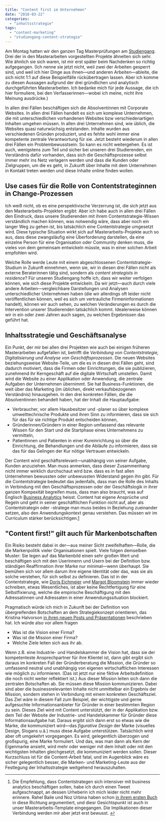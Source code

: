 ```yaml
---
title: "Content first im Unternehmen"
date: "2018-03-22"
categories: 
  - "inhaltsstrategie"
tags: 
  - "content-marketing"
  - "studiengang-content-strategie"
---
```


Am Montag hatten wir den ganzen Tag Masterprüfungen am [Studiengang](https://www.fh-joanneum.at/content-strategie-und-digitale-kommunikation/master/). Drei der in den Masterarbeiten vorgestellten Projekte ähnelten sich sehr. Wie ähnlich sie sich waren, ist mir erst später beim Nachdenken so richtig aufgegangen. (Ich nenne sie jetzt nicht, weil zwei der Arbeiten gesperrt sind, und weil ich hier Dinge aus ihnen—und anderen Arbeiten—ableite, die sich nicht 1:1 auf diese Beispielfälle rückübertragen lassen. Aber ich komme zu diesen Aussagen aufgrund der drei gründlichen und analytisch durchgeführten Masterarbeiten. Ich bedanke mich für jede Aussage, die ich hier formuliere, bei den Verfasserinnen—wobei ich meine, nicht ihre Meinung ausdrücke.)

In allen drei Fällen beschäftigen sich die Absolventinnen mit Corporate Websites. In allen drei Fällen handelt es sich um komplexe Unternehmen, die mit unterschiedlichen vorhandenen Websites bzw verschiedenartigen Inhalten umgehen müssen. In allen drei Unternehmen sind, wie üblich, die Websites quasi naturwüchsig entstanden. Inhalte wurden aus verschiedenen Gründen produziert, und es fehlte wohl immer eine kompetente zentrale Verantwortung für sie. Jetzt besteht wiederum in allen drei Fällen ein Problembewusstsein: So kann es nicht weitergehen. Es ist auch, wenigstens zum Teil und sicher bei unseren drei Studierenden, ein Verständnis dafür vorhanden, dass sich die Geschäftsprozesse selbst immer mehr ins Netz verlagern werden und dass die Kunden oder Zielgruppen, um die es geht, in Zukunft über Inhalte mit dem Unternehmen in Kontakt treten werden und diese Inhalte online finden wollen.

## Use cases für die Rolle von Contentstrateginnen in Change-Prozessen

Ich weiß nicht, ob es eine perspektivische Verzerrung ist, die sich jetzt aus den Masterarbeits-Projekten ergibt: Aber ich habe auch in allen drei Fällen den Eindruck, dass unsere Studierenden mit ihrem Contentstrategie-Wissen verständlich machen können, was notwendig wäre, dass aber noch ein langer Weg zu gehen ist, bis tatsächlich eine Contentstrategie umgesetzt wird. Diese typische Situation wirkt sich auf Masterarbeits-Projekte auch so aus, dass diese zwangsläufig eine Überforderung darstellen, da eine einzelne Person für eine Organisation oder Community denken muss, die vieles von dem gemeinsam entwickeln müsste, was in einer solchen Arbeit empfohlen wird.

Welche Rolle werde Leute mit einem abgeschlossenen Contentstrategie-Studium in Zukunft einnehmen, wenn sie, wir in diesen drei Fällen nicht als externe Beraterinnen tätig sind, sondern als _content strategists in residence_? Für unseren Studiengang hoffe ich, dass wir weiter verfolgen können, wie sich diese Projekte entwickeln. Da wir jetzt—auch durch viele andere Arbeiten—vergleichbare Darstellungen und Analysen unterschiedlicher Unternehmen haben (die wir allerdings oft leider nicht veröffentlichen können, weil es sich um vertrauliche Firmeninformationen handelt), können wir auch sehen, zu welchen Veränderungen es durch die Intervention unserer Studierenden tatsächlich kommt. Idealerweise können wir in ein oder zwei Jahren auch sagen, zu welchen Ergebnissen das geführt hat.

## Inhaltsstrategie und Geschäftsanalyse

Ein Punkt, der mir bei allen drei Projekten wie auch bei einigen früheren Masterarbeiten aufgefallen ist, betrifft die _Verbindung von Contentstrategie, Digitalisierung und Analyse von Geschäftsprozessen_. Die neuen Websites beziehungsweise Website-Teile, um die es in diesen drei Fällen geht, sind dadurch motiviert, dass die Firmen oder Einrichtungen, die sie publizieren, zunehmend ihr Kerngeschäft auf die digitale Wirtschaft umstellen. Damit wird die Website zu einer Applikation oder Anwendung, die zentrale Aufgaben der Unternehmen übernimmt. Sie hat Business-Funktionen, die weit über das Marketing (im üblichen, direkt verkaufsbezogenen Verständnis) hinausgehen. In den drei konkreten Fällen, die die Absolventinnen behandelt haben, hat der Inhalt die Hauptaufgabe:

- Verbraucher, vor allem Hausbesitzer und -planer so über komplexe umwelttechnische Produkte und ihren Sinn zu informieren, dass sie sich für das für sie richtige Produkt entscheiden können,
- Gründerinnen/Gründern in einer Region umfassend das relevante Wissen für den Start und die Startphase eines Unternehmens zu vermitteln,
- Patientinnen und Patienten in einer Kureinrichtung so über die Einrichtung, die Behandlungen und die Abläufe zu informieren, dass sie das für das Gelingen der Kur nötige Vertrauen entwickeln.

Der Content wird geschäftsrelevant—unabhängig von seiner Aufgabe, Kunden anzuziehen. Man muss anmerken, dass dieser Zusammenhang nicht immer wirklich durchschaut wird bzw. dass es in fast allen Unternehmen bewussten oder unbewussten Widerstand gegen ihn gibt. Für die Contentstrategie bedeutet das jedenfalls, dass man die Rolle des Inhalts in Verbindung mit den Geschäftsprozessen oder der Geschäftslogik in ihrer ganzen Kompexität begreifen muss, dass man also braucht, was auf Englisch [Business Analytics](http://www.enzyklopaedie-der-wirtschaftsinformatik.de/lexikon/daten-wissen/Business-Intelligence/Analytische-Informationssysteme--Methoden-der-/Business-Analytics) heisst. Content hat eigene Ansprüche und Regeln und geht in seiner geschäftlichen Funktion nicht auf, aber als Contentstrategin oder -stratege man muss beides in Beziehung zueinander setzen, also den Anwendungskontext genau verstehen. Das müssen wir im Curriculum stärker berücksichtigen.[1](#fn-6087-1)

## "Content first!" gilt auch für Markenbotschaften

Ein Risiko besteht dabei in der—aus meiner Sicht zweifelhaften—Rolle, die die Markenpolitik vieler Organisationen spielt. Viele folgen demselben Muster: Sie legen auf das Markenbild einen sehr großen Wert und beschäftigen sich mit den Userinnenn und Usern bei der Definition bzw. ständigen Reaffirmation ihrer Marke nur minimal—wenn überhaupt. Sie bemühen sich vor allem darum ihre eigene Identität oder das, was sie als solche verstehen, für sich selbst zu definieren. Das ist in der Contentstrategie, wie [Doris Eichmeier](http://www.eichmeier.de/) und [Margot Bloomstein](http://appropriateinc.com/) immer wieder schreiben, etwas Wesentliches, ist aber keine Rechtfertigung für eine Selbstfixierung, welche die empirische Beschäftigung mit den Adressatinnen und Adressaten in einer Anwendungssituation blockiert.

Pragmatisch würde ich mich in Zukunft bei der Definition von übergreifenden Botschaften an dem Strategiekonzept orientieren, das Kristina Halvorson [in ihren neuen Posts und Präsentationen](https://wittenbrink.net/lostandfound/kristina-halvorson-ueber-strategie-und-content-strategie/) beschrieben hat. Ich würde also vor allem fragen

- Was ist die Vision einer Firma?
- Was ist die Mission einer Firma?
- Welche Ziele leiten sich aus ihr ab.

Wenn z.B. eine Industrie- und Handelskammer die Vision hat, dass sie der kompetenteste Ansprechpartner für ihre Klientel ist, dann gibt ergibt sich daraus im konkreten Fall der Gründerberatung die Mission, die Gründer so umfassend neutral und unabhängig von eigenen wirtschaftlichen Interessen wie möglich zu informieren. (Das ist jetzt nur eine fiktive Arbeitsdefinition die noch nicht weiter reflektiert ist.) Aus dieser Mission leiten sich dann die zentralen Botschaften ab. Sie müssen diese Mission kommunizieren. Dabei sind aber die businessrelevanten Inhalte nicht unmittelbar ein Ergebnis der Mission, sondern stehen in Verbindung mit einem konkreten Geschäftsziel. Das Ziel wäre in diesem Fall zum Beispiel, der wichtigste und gerne aufgesuchte Informationsanbieter für Gründer in einer bestimmten Region zu sein. Dieses Ziel wird mit Content unterstützt, der in der Applikation bzw. dem Teil der Website der Industrie- und Handelskammer für Gründer diese Informationsaufgabe hat. Daraus ergibt sich dann erst so etwas wie die Marke, die kommuniziert wird—das _figurative Design_ der Marke (visuelles Design, Slogans u.ä.) muss diese Aufgabe unterstützen. Tatsächlich wird aber oft umgekehrt vorgegangen. Es wird, gelegentlich überzogen und großspurig, eine Marke formuliert. Und das, was man dann als Kern der Eigenmarke ansieht, wird mehr oder weniger mit dem Inhalt oder mit den wichtigsten Inhalten gleichgesetzt, die kommuniziert werden sollen. Dieser Kurzschluss ist für die Content-Arbeit fatal, und im Augenblick wäre es sicher gelegentlich besser, die Marken- und Marketing-Leute aus der Festlegung der Inhaltsstrategie weitgehend herauszuhalten.

* * *

1. Die Empfehlung, dass Contentstrategen sich intensiver mit business analytics beschäftigen sollen, habe ich durch einen Tweet aufgeschnappt, an dessen Urheberin ich mich leider nicht mehr erinnere. Rahel Baile und Noz Urbina haben schon [in ihrem ersten Buch](https://thecontentstrategybook.com/) in diese Richtung argumentiert, und diesr Gesichtspunkt ist auch in unser Masterarbeits-Template eingegangen. Die Implikationen dieser Verbindung werden mir aber jetzt erst bewusst. [↩](#fnref-6087-1)
